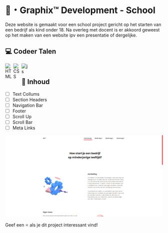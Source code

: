 # 📌・Graphix™ Development - School

Deze website is gemaakt voor een school project gericht op het starten van een bedrijf als kind onder 18. Na overleg met docent is er akkoord geweest op het maken van een website ipv een presentatie of dergelijke.

## 💻 Codeer Talen 

<img align="left" alt="HTML" width="26px" src="https://upload.wikimedia.org/wikipedia/commons/thumb/3/38/HTML5_Badge.svg/600px-HTML5_Badge.svg.png" />
<img align="left" alt="CSS" width="26px" src="https://www.pngkey.com/png/full/347-3470911_css3-html-css-js-logo-white.png" />
<img align="left" alt="js" width="26px" src="https://i.imgur.com/3u1wzwE.png" />
<p>&nbsp;</p> 

## 💼 Inhoud

- [ ] Text Collums
- [ ] Section Headers
- [ ] Navigation Bar
- [ ] Footer
- [ ] Scroll Up
- [ ] Scroll Bar
- [ ] Meta Links

![Graphix Development](/preview.png "Graphix Development")

Geef een ⭐️ als je dit project interessant vind!